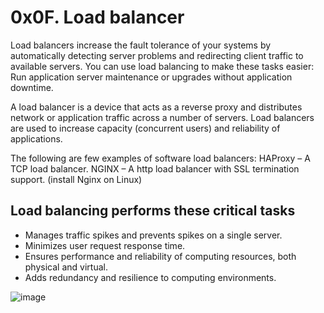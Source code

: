 # 0x0F. Load balancer

Load balancers increase the fault tolerance of your systems by automatically detecting server problems and redirecting client traffic to available servers. You can use load balancing to make these tasks easier: Run application server maintenance or upgrades without application downtime.

A load balancer is a device that acts as a reverse proxy and distributes network or application traffic across a number of servers. Load balancers are used to increase capacity (concurrent users) and reliability of applications.

The following are few examples of software load balancers: HAProxy – A TCP load balancer. NGINX – A http load balancer with SSL termination support. (install Nginx on Linux)

## Load balancing performs these critical tasks

- Manages traffic spikes and prevents spikes on a single server.
- Minimizes user request response time.
- Ensures performance and reliability of computing resources, both physical and virtual.
- Adds redundancy and resilience to computing environments.


![image](https://user-images.githubusercontent.com/105078661/229906074-61bcb4db-9a84-42fc-b46d-f2c236451e9f.png)
